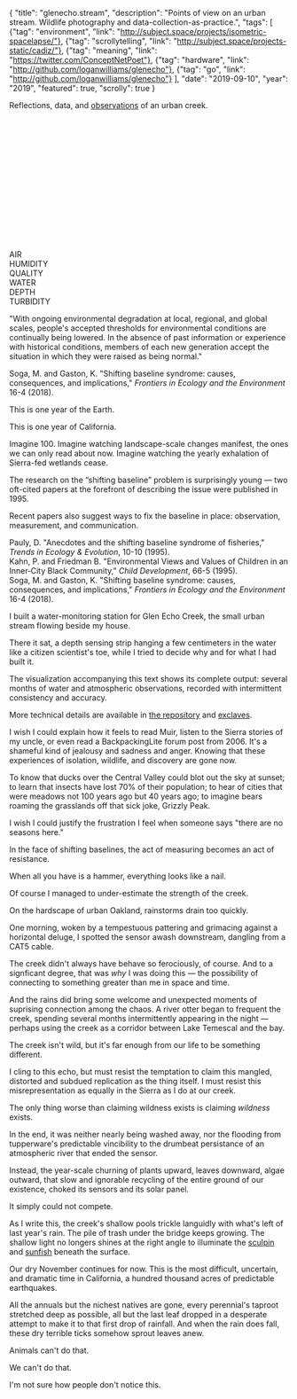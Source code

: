 {
"title": "glenecho.stream",
"description": "Points of view on an urban stream. Wildlife photography and data-collection-as-practice.",
"tags": [
{"tag": "environment", "link": "http://subject.space/projects/isometric-spacelapse/"},
{"tag": "scrollytelling", "link": "http://subject.space/projects-static/cadiz/"},
{"tag": "meaning", "link": "https://twitter.com/ConceptNetPoet"},
{"tag": "hardware", "link": "http://github.com/loganwilliams/glenecho"},
{"tag": "go", "link": "http://github.com/loganwilliams/glenecho"} ],
"date": "2019-09-10",
"year": "2019",
"featured": true,
"scrolly": true
}

<div class="intro">
  Reflections, data, and <a href="#observations">observations</a> of an urban
  creek.
</div>

<script src="https://unpkg.com/intersection-observer@0.5.1/intersection-observer.js"></script>
<script src="https://unpkg.com/scrollama"></script>
<script src="https://d3js.org/d3.v5.min.js"></script>
<script src="https://cdnjs.cloudflare.com/ajax/libs/moment.js/2.24.0/moment.min.js"></script>

<div id="vizcontainer">
  <div id="viz">
    <svg width="900" height="450"></svg>
    <div id="date">
      <div class="row date"><div class="datevalue"></div></div>
      <div class="row air">
        <div class="airt value">
            <div class="label">AIR</div>
            <div class="inner"></div>
        </div>
        <div class="airh value">
            <div class="label">HUMIDITY</div>
            <div class="inner"></div>
        </div>
        <div class="airv value">
            <div class="label">QUALITY</div>
            <div class="inner"></div>
        </div>
      </div>
      <div class="row water">
        <div class="watert value">
            <div class="label">WATER</div>
            <div class="inner"></div>
        </div>
        <div class="waterd value">
            <div class="label">DEPTH</div>
            <div class="inner"></div>
        </div>
        <div class="wateru value">
            <div class="label">TURBIDITY</div>
            <div class="inner"></div>
        </div>
      </div>
    </div>
  </div>
</div>

<div id="image">
  <img id="imageimg" />
</div>
<div id="text">
  <div class="block" step-data="shifting-baseline">
    <p>
      "With ongoing environmental degradation at local, regional, and global
      scales, people's accepted thresholds for environmental conditions are
      continually being lowered. In the absence of past information or
      experience with historical conditions, members of each new generation
      accept the situation in which they were raised as being normal."
    </p>
    <p class="citation">
      Soga, M. and Gaston, K. "Shifting baseline syndrome: causes, consequences,
      and implications," <em>Frontiers in Ecology and the Environment</em> 16-4
      (2018).
    </p>
  </div>
  <div
    class="block"
    step-data="earth-breathing"
    step-credit='Animation by <a href="http://www.datasketch.es/april/code/nadieh/">Nadieh Bremer</a>.'
  >
    <p>This is one year of the Earth.</p>
  </div>
  <div
    class="block"
    step-data="california-breathing"
    step-credit='Data from <a href="https://www.ospo.noaa.gov/Operations/GOES/15/index.html">NOAA&#39;s GOES-15</a>. For more, see <a hfref="http://fog.today/fogust">Fogust</a>.'
  >
    <p>This is one year of California.</p>
  </div>
  <div
    class="block"
    step-data="wetland-loss"
    step-credit="Carle, D. <em>Introduction to Water in California</em>. (2004)"
  >
    <p>
      Imagine 100. Imagine watching landscape-scale changes manifest, the ones we can only
      read about now. Imagine watching the yearly exhalation of
      Sierra-fed wetlands cease.
    </p>
  </div>
  <div class="block" step-data-type="viz" step-data="anywhere">
    <p>
      The research on the “shifting baseline” problem is surprisingly young —
      two oft-cited papers at the forefront of describing the issue were
      published in 1995.
    </p>
    <p>
      Recent papers also suggest ways to fix the baseline in place: observation,
      measurement, and communication.
    </p>
    <p class="citation">
      Pauly, D. "Anecdotes and the shifting baseline syndrome of fisheries,"
      <em>Trends in Ecology & Evolution</em>, 10-10 (1995).<br />
      Kahn, P. and Friedman B. "Environmental Views and Values of Children in an
      Inner‐City Black Community," <em>Child Development</em>, 66-5 (1995).<br />
      Soga, M. and Gaston, K. "Shifting baseline syndrome: causes, consequences,
      and implications," <em>Frontiers in Ecology and the Environment</em> 16-4
      (2018).
    </p>
  </div>
  <div class="block" step-data-type="viz" step-data="anywhere">
    <p>
      I built a water-monitoring station for Glen Echo Creek, the small urban
      stream flowing beside my house.
    </p>
    <p>
      There it sat, a depth sensing strip hanging a few centimeters in the water
      like a citizen scientist's toe, while I tried to decide why and for what I
      had built it.
    </p>
    <p>
      The visualization accompanying this text shows its complete output:
      several months of water and atmospheric observations, recorded with
      intermittent consistency and accuracy.
    </p>
    <p class="citation">
      More technical details are available in
      <a href="https://github.com/loganwilliams/glenecho">the repository</a> and
      <a href="http://exclav.es">exclaves</a>.
    </p>
  </div>
  <div
    class="block"
    step-data="grizzly"
    step-credit='Illustration by <a href="https://heydaybooks.com/book/a-state-of-change/">Laura Cunningham</a>. (It&#39;s a wonderful book!)'
  >
    <p>
      I wish I could explain how it feels to read Muir, listen to the Sierra
      stories of my uncle, or even read a BackpackingLite forum post from 2006.
      It's a shameful kind of jealousy and sadness and anger. Knowing that these
      experiences of isolation, wildlife, and discovery are gone now.
    </p>
    <p>
      To know that ducks over the Central Valley could blot out the sky at
      sunset; to learn that insects have lost 70% of their population; to hear of cities
    that were meadows not 100 years ago but 40 years ago; to imagine bears
      roaming the grasslands off that sick joke, Grizzly Peak.
    </p>
  </div>
  <div class="block" step-data="seasons">
    <p>
      I wish I could justify the frustration I feel when someone says
      "there are no seasons here."
    </p>
  </div>
  <div class="block" step-data="measuring">
    <p>
      In the face of shifting baselines, the act of measuring becomes an act of
      resistance.
    </p>
  </div>
  <div class="block" step-data="block-diagram">
    <p>
      When all you have is a hammer, everything looks like a nail.
    </p>
  </div>
  <div class="block" step-data="flood">
    <p>
      Of course I managed to under-estimate the strength of the creek.
    </p>
  </div>
  <div class="block" step-data="map">
    <p>
      On the hardscape of urban Oakland, rainstorms drain too quickly.
    </p>
  </div>
  <div class="block" step-data-type="viz" step-data="3600">
    <p>
      One morning, woken by a tempestuous pattering and grimacing against a
      horizontal deluge, I spotted the sensor awash downstream, dangling from a
      CAT5 cable.
    </p>
  </div>
  <div class="block" step-data="historic-map">
    <p>
      The creek didn't always have behave so ferociously, of course. And to a
      signficant degree, that was
      <em>why</em> I was doing this &mdash; the possibility of connecting to
      something greater than me in space and time.
    </p>
  </div>
  <div class="block" step-data="otter" step-data-type="video">
    <p>
      And the rains did bring some welcome and unexpected moments of suprising
      connection among the chaos. A river otter began to frequent the creek,
      spending several months intermittently appearing in the night &mdash;
      perhaps using the creek as a corridor between Lake Temescal and the bay.
    </p>
  </div>
  <div class="block" step-data="spacelapse">
    <p>
      The creek isn't wild, but it's far enough from our life to be something
      different.
    </p>
  </div>
  <div class="block" step-data="road">
    <p>
      I cling to this echo, but must resist the temptation to claim this
      mangled, distorted and subdued replication as the thing itself. I must
      resist this misrepresentation as equally in the Sierra as I do at our
      creek.
    </p>
    <p>
      The only thing worse than claiming wildness exists is claiming
      <em>wildness</em> exists.
    </p>
  </div>
  <div class="block" step-data="10900" step-data-type="viz">
    <p>
      In the end, it was neither nearly being washed away, nor the flooding from
      tupperware's predictable vincibility to the drumbeat persistance of an
      atmospheric river that ended the sensor.
    </p>
  </div>
  <div class="block" step-data="earth-churn" step-credit='<a href="https://livemap.mpgranch.com/v2/">MPG Ranch</a>'>
    <p>
      Instead, the year-scale churning of plants upward, leaves downward, algae
      outward, that slow and ignorable recycling of the entire ground of our
      existence, choked its sensors and its solar panel.
    </p>
    <p>It simply could not compete.</p>
  </div>
  <div class="block" step-data="sunfish" step-data-type="video">
    <p>
      As I write this, the creek's shallow pools trickle languidly with what's
      left of last year's rain. The pile of trash under the bridge keeps
      growing. The shallow light no longers shines at the right angle to
      illuminate the
      <a href="https://www.inaturalist.org/observations/29664665">sculpin</a>
      and
      <a href="https://www.inaturalist.org/observations/29664402">sunfish</a>
      beneath the surface.
    </p>
  </div>
  <div class="block" step-data="autumn">
    <p>
      Our dry November continues for now. This is the most difficult, uncertain,
      and dramatic time in California, a hundred thousand acres of predictable
      earthquakes.
    </p>
    <p>
      All the annuals but the nichest natives are gone, every perennial's
      taproot stretched deep as possible, all but the last leaf dropped in a
      desperate attempt to make it to that first drop of rainfall. And when the
      rain does fall, these dry terrible ticks somehow sprout leaves anew.
    </p>
  </div>
  <div class="block" step-data="raccoon" step-data-type="video">
    <p>
      Animals can't do that.
    </p>
    <p>We can't do that.</p>
    <p>I'm not sure how people don't notice this.</p>
  </div>

  <div class="block end" step-end="true" id="observations">
    <div id="videomatrix"></div>
  </div>
</div>

<script src="./viz.js"></script>
<script src="./scrolly.js"></script>

